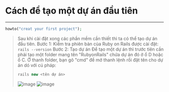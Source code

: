 # Cách để tạo một dự án đầu tiên
*** 
```php 
howto("creat your first project");
```
> Sau khi cài đặt xong các phần mềm cần thiết thì ta có thể tạo dự án đầu tiên.
> Bước 1: Kiểm tra phiên bản của Ruby on Rails được cài đặt:
``` rails --version```
> Bước 2: Tạo dự án
> Để tạo một dự án thì trước tiên cần phải tạo một folder mang tên "RubyonRails" chứa dự án đó ở ổ D hoặc ổ C. Ở thanh folder, bạn gõ "cmd" để mở thanh lệnh rồi đặt tên cho dự án dó với cú pháp:
> ```php
> rails new <tên dự án>
> ```
> ![image](https://github.com/LuongHuuPhuc/Ruby-projects/assets/156191563/dff05a65-b659-4269-b709-4d79b2b6a473)
> ![image](https://github.com/LuongHuuPhuc/Ruby-projects/assets/156191563/c4f75083-8698-4291-9f00-3ff9d284f17a)

